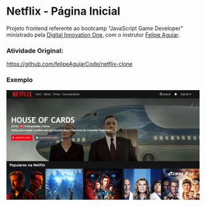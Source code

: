 # Netflix - Página Inicial
Projeto frontend referente ao bootcamp "JavaScript Game Developer" ministrado pela  [Digital Innovation One](https://www.dio.me/), com o instrutor [Felipe Aguiar](https://github.com/felipeAguiarCode).

### Atividade Original: 
https://github.com/felipeAguiarCode/netflix-clone

### Exemplo
![Exercício Netflix Landing Page](./img/exemplo.PNG)
